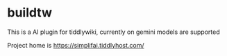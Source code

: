 # buildtw

This is a AI plugin for tiddlywiki, currently on gemini models are supported

Project home is https://simplifai.tiddlyhost.com/
